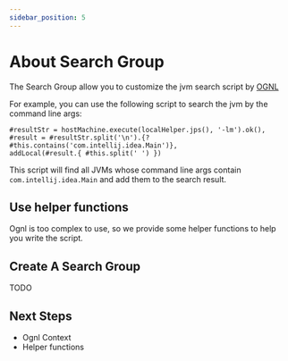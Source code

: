 ```yaml
---
sidebar_position: 5
---
```


# About Search Group

The Search Group allow you to customize the jvm search script by [OGNL](https://commons.apache.org/dormant/commons-ognl/language-guide.html)

For example, you can use the following script to search the jvm by the command line args:

```ognl
#resultStr = hostMachine.execute(localHelper.jps(), '-lm').ok(),
#result = #resultStr.split('\n').{? #this.contains('com.intellij.idea.Main')},
addLocal(#result.{ #this.split(' ') })
```

This script will find all JVMs whose command line args contain `com.intellij.idea.Main` and add them to the search result.

## Use helper functions

Ognl is too complex to use, so we provide some helper functions to help you write the script.

## Create A Search Group

TODO

## Next Steps

- Ognl Context
- Helper functions